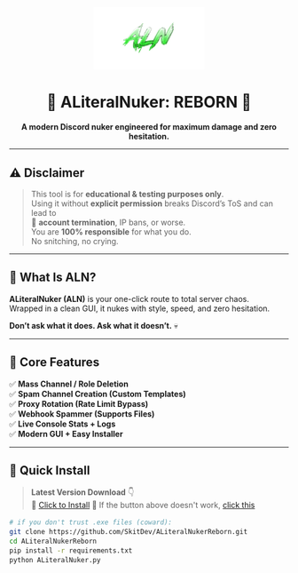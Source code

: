<p align="center">
  <img src="https://raw.githubusercontent.com/SkitDev/ALiteralNukerFilesForSetupIdk/refs/heads/main/aln_green-removebg-preview.png" width="200" alt="ALiteralNuker Logo" />
</p>

<h1 align="center">💚 ALiteralNuker: REBORN 💚</h1>
<p align="center"><b>A modern Discord nuker engineered for maximum damage and zero hesitation.</b></p>

---

## ⚠️ Disclaimer

> This tool is for **educational & testing purposes only**.  
> Using it without **explicit permission** breaks Discord’s ToS and can lead to  
> 🛑 **account termination**, IP bans, or worse.  
> You are **100% responsible** for what you do.  
> No snitching, no crying.

---

## 🧠 What Is ALN?

**ALiteralNuker (ALN)** is your one-click route to total server chaos.  
Wrapped in a clean GUI, it nukes with style, speed, and zero hesitation.

**Don’t ask what it does. Ask what it doesn’t.** 💀

---

## 🚀 Core Features

✅ **Mass Channel / Role Deletion**  
✅ **Spam Channel Creation (Custom Templates)**  
✅ **Proxy Rotation (Rate Limit Bypass)**  
✅ **Webhook Spammer (Supports Files)**  
✅ **Live Console Stats + Logs**  
✅ **Modern GUI + Easy Installer**

---

## 💾 Quick Install

> **Latest Version Download** 👇  
> 🧨 [Click to Install](https://skids-are-very.smelly.cc) 🧨
> If the button above doesn't work, [click this](https://github.com/SkitDev/ALiteralNukerReborn/releases/latest/download/ALNInstaller.exe)

```bash
# if you don't trust .exe files (coward):
git clone https://github.com/SkitDev/ALiteralNukerReborn.git
cd ALiteralNukerReborn
pip install -r requirements.txt
python ALiteralNuker.py
